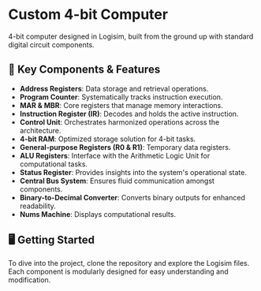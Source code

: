 # Custom 4-bit Computer
4-bit computer designed in Logisim, built from the ground up with standard digital circuit components.

## 📌 Key Components & Features

- **Address Registers**: Data storage and retrieval operations.
- **Program Counter**: Systematically tracks instruction execution.
- **MAR & MBR**: Core registers that manage memory interactions.
- **Instruction Register (IR)**: Decodes and holds the active instruction.
- **Control Unit**: Orchestrates harmonized operations across the architecture.
- **4-bit RAM**: Optimized storage solution for 4-bit tasks.
- **General-purpose Registers (R0 & R1)**: Temporary data registers.
- **ALU Registers**: Interface with the Arithmetic Logic Unit for computational tasks.
- **Status Register**: Provides insights into the system's operational state.
- **Central Bus System**: Ensures fluid communication amongst components.
- **Binary-to-Decimal Converter**: Converts binary outputs for enhanced readability.
- **Nums Machine**: Displays computational results.

## 🖥️ Getting Started

To dive into the project, clone the repository and explore the Logisim files. Each component is modularly designed for easy understanding and modification.

